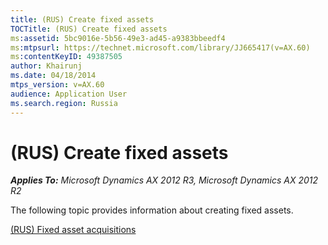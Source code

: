 ```yaml
---
title: (RUS) Create fixed assets
TOCTitle: (RUS) Create fixed assets
ms:assetid: 5bc9016e-5b56-49e3-ad45-a9383bbeedf4
ms:mtpsurl: https://technet.microsoft.com/library/JJ665417(v=AX.60)
ms:contentKeyID: 49387505
author: Khairunj
ms.date: 04/18/2014
mtps_version: v=AX.60
audience: Application User
ms.search.region: Russia
---
```


# (RUS) Create fixed assets 


_**Applies To:** Microsoft Dynamics AX 2012 R3, Microsoft Dynamics AX 2012 R2_

The following topic provides information about creating fixed assets.

[(RUS) Fixed asset acquisitions](rus-fixed-asset-acquisitions.md)

  


